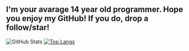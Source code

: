 
## I'm your avarage 14 year old programmer. Hope you enjoy my GitHub! If you do, drop a follow/star!

![GitHub Stats](https://github-readme-stats.vercel.app/api?username=vDiming&theme=radical) [![Top Langs](https://github-readme-stats.vercel.app/api/top-langs/?username=anuraghazra&layout=compact)](https://github.com/anuraghazra/github-readme-stats)













